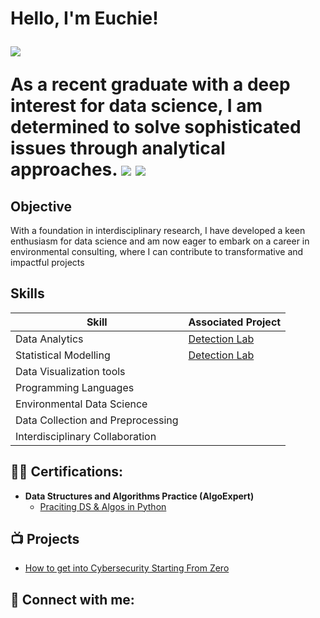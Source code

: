 <h1>Hello, I'm Euchie! 

<a href="https://www.linkedin.com/in/euchiejnpierre/"><img src="https://img.shields.io/badge/-LinkedIn-0072b1?&style=for-the-badge&logo=linkedin&logoColor=white" /></a>

As a recent graduate with a deep interest for data science, I am determined to solve sophisticated issues through analytical approaches.  <img src="https://img.shields.io/badge/-Data%20Scientist-276DC3?&style=for-the-badge&logo=r&logoColor=white" />
</a><img src="https://img.shields.io/badge/-Marine%20Ecology-0099cc?&style=for-the-badge&logo=fish&logoColor=white" />
</a>

## Objective

With a foundation in interdisciplinary research, I have developed a keen enthusiasm for data science and am now eager to embark on a career in environmental consulting, where I can contribute to transformative and impactful projects

## Skills

| Skill                                         | Associated Project         |
|-----------------------------------------------|----------------------------|
| Data Analytics                                | <a href="https://google.com">Detection Lab</a>|
| Statistical Modelling                         | <a href="https://google.com">Detection Lab</a>|
| Data Visualization tools                      | |
| Programming Languages                         | |
| Environmental Data Science                    | |
| Data Collection and Preprocessing             | |
| Interdisciplinary Collaboration               | |

  
<h2>👨‍💻 Certifications:</h2>

- <b>Data Structures and Algorithms Practice (AlgoExpert)</b>
  - [Praciting DS & Algos in Python](https://github.com/joshmadakor1/Algorithms-Practice)

<h2>📺 Projects </h2>

- [How to get into Cybersecurity Starting From Zero](https://www.youtube.com/watch?v=a83ASGn_V_s)

<h2> 🤳 Connect with me:</h2>

[Linkedin]: linkedin.com/in/euchiejnpierre

